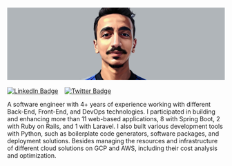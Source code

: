 [![Amr's GitHub Banner](./assets/images/banner.png)](https://github.com/amrsaeedhosny)

[![LinkedIn Badge](https://img.shields.io/badge/LinkedIn-Profile-informational?style=flat&logo=linkedin&logoColor=white&labelColor=0e76a8&color=2a333d)](https://www.linkedin.com/in/amrsaeedhosny/)
&ensp;
[![Twitter Badge](https://img.shields.io/badge/Twitter-Profile-informational?style=flat&logo=twitter&logoColor=white&labelColor=00acee&color=2a333d)](https://twitter.com/amrsaeedhosny)

A software engineer with 4+ years of experience working with different Back-End, Front-End, and DevOps technologies. I participated in building and enhancing more than 11 web-based applications, 8 with Spring Boot, 2 with Ruby on Rails, and 1 with Laravel. I also built various development tools with Python, such as boilerplate code generators, software packages, and deployment solutions. Besides managing the resources and infrastructure of different cloud solutions on GCP and AWS, including their cost analysis and optimization.

<!-- ![Amr's GitHub stats](https://github-readme-stats.vercel.app/api?username=amrsaeedhosny&show_icons=true&theme=dark&count_private=true&hide=issues,contribs&include_all_commits=true&hide_rank=false&line_height=30px&bg_color=161b22&icon_color=00acee&hide_border=true)
&ensp;&ensp;
[![Top Langs](https://github-readme-stats.vercel.app/api/top-langs/?username=amrsaeedhosny&layout=compact&theme=dark&langs_count=6&bg_color=161b22&card_width=275px&hide_border=true)](https://github.com/anuraghazra/github-readme-stats) -->

